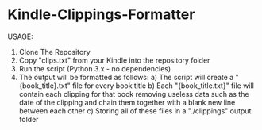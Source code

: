 # Kindle-Clippings-Formatter

USAGE:

1) Clone The Repository
2) Copy "clips.txt" from your Kindle into the repository folder
3) Run the script (Python 3.x - no dependencies)
4) The output will be formatted as follows:
  a) The script will create a "{book_title}.txt" file for every book title
  b) Each "{book_title.txt}" file will contain each clipping for that book removing useless data such as the date of the clipping and chain them together with a blank new line between each other
  c) Storing all of these files in a "./clippings" output folder
